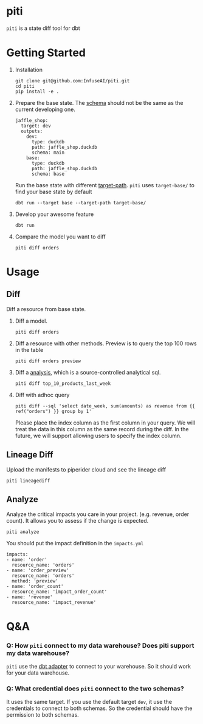 # piti
`piti` is a state diff tool for dbt 


# Getting Started

1. Installation

   ```
   git clone git@github.com:InfuseAI/piti.git
   cd piti
   pip install -e .
   ```

2. Prepare the base state. The [schema](https://docs.getdbt.com/docs/core/connect-data-platform/connection-profiles#understanding-target-schemas) should not be the same as the current developing one.

    ```
    jaffle_shop:
      target: dev
      outputs:
        dev:
          type: duckdb
          path: jaffle_shop.duckdb
          schema: main
        base:
          type: duckdb
          path: jaffle_shop.duckdb
          schema: base
    ```

    Run the base state with different [target-path](https://docs.getdbt.com/reference/project-configs/target-path). `piti` uses `target-base/` to find your base state by default

    ```
    dbt run --target base --target-path target-base/
    ```

3. Develop your awesome feature
    ```
    dbt run
    ```

4. Compare the model you want to diff
    ```
    piti diff orders
    ```

# Usage
## Diff
Diff a resource from base state.

1. Diff a model.
   ```
   piti diff orders
   ```
1. Diff a resource with other methods. Preview is to query the top 100 rows in the table
   ```
   piti diff orders preview
   ```   
1. Diff a [analysis](https://docs.getdbt.com/docs/build/analyses), which is a source-controlled analytical sql.
    ```
   piti diff top_10_products_last_week
   ```
1. Diff with adhoc query
   ```
   piti diff --sql 'select date_week, sum(amounts) as revenue from {{ ref("orders") }} group by 1'
   ```

   Please place the index column as the first column in your query. We will treat the data in this column as the same record during the diff. In the future, we will support allowing users to specify the index column.


## Lineage Diff
Upload the manifests to piperider cloud and see the lineage diff

```
piti lineagediff
```


## Analyze

Analyze the critical impacts you care in your project. (e.g. revenue, order count). It allows you to assess if the change is expected.
   
```
piti analyze
```

You should put the impact definition in the `impacts.yml`

```
impacts:
- name: 'order'
  resource_name: 'orders'
- name: 'order_preview'
  resource_name: 'orders'
  method: 'preview'  
- name: 'order_count'
  resource_name: 'impact_order_count'
- name: 'revenue'
  resource_name: 'impact_revenue'
```

# Q&A

### Q: How `piti` connect to my data warehouse? Does piti support my data warehouse?

`piti` use the [dbt adapter](https://docs.getdbt.com/docs/connect-adapters) to connect to your warehouse. So it should work for your data warehouse.

### Q: What credential does `piti` connect to the two schemas?

It uses the same target. If you use the default target `dev`, it use the credentials to connect to both schemas. So the credential should have the permission to both schemas.


